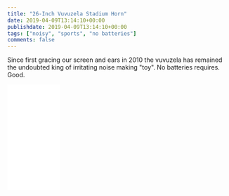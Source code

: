 ```yaml
---
title: "26-Inch Vuvuzela Stadium Horn"
date: 2019-04-09T13:14:10+00:00
publishdate: 2019-04-09T13:14:10+00:00
tags: ["noisy", "sports", "no batteries"]
comments: false
---
```


Since first gracing our screen and ears in 2010 the vuvuzela has remained the undoubted king of irritating noise making "toy".  No batteries requires. Good. 

<iframe style="width:120px;height:240px;" marginwidth="0" marginheight="0" scrolling="no" frameborder="0" src="//ws-eu.amazon-adsystem.com/widgets/q?ServiceVersion=20070822&OneJS=1&Operation=GetAdHtml&MarketPlace=GB&source=ss&ref=as_ss_li_til&ad_type=product_link&tracking_id=wwwcoldclimat-21&language=en_GB&marketplace=amazon&region=GB&placement=B00OSXN3UY&asins=B00OSXN3UY&linkId=db8acf53ae4dbcbaf51bb27e0e55b771&show_border=true&link_opens_in_new_window=true"></iframe>
